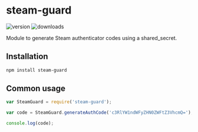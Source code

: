 # steam-guard
![version](https://img.shields.io/npm/v/steam-guard)
![downloads](https://img.shields.io/npm/dt/steam-guard)

Module to generate Steam authenticator codes using a shared_secret.

## Installation

```sh
npm install steam-guard
```

## Common usage

```js
var SteamGuard = require('steam-guard');

var code = SteamGuard.generateAuthCode('c3RlYW1ndWFyZHN0ZWFtZ3VhcmQ=');

console.log(code);
```
